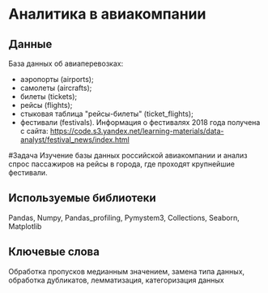 # Аналитика в авиакомпании

## Данные
База данных об авиаперевозках:
- аэропорты (airports);
- самолеты (aircrafts);
- билеты (tickets);
- рейсы (flights);
- стыковая таблица "рейсы-билеты" (ticket_flights);
- фестивали (festivals).
Информация о фестивалях 2018 года получена с сайта:  https://code.s3.yandex.net/learning-materials/data-analyst/festival_news/index.html

#Задача
Изучение базы данных российской авиакомпании и анализ спрос пассажиров на рейсы в города, где проходят крупнейшие фестивали.

## Используемые библиотеки
Pandas, Numpy, Pandas_profiling, Pymystem3, Collections, Seaborn, Matplotlib

## Ключевые слова
Обработка пропусков медианным значением, замена типа данных, обработка дубликатов, лемматизация, категоризация данных
